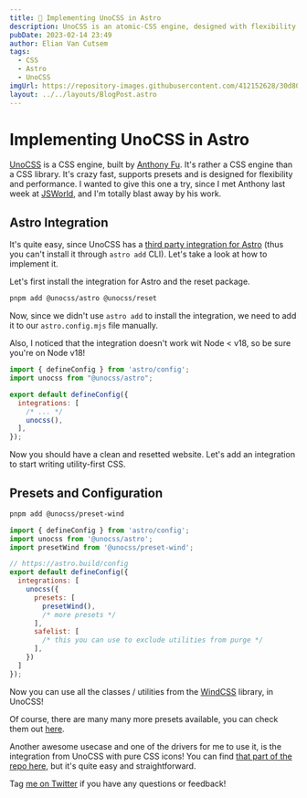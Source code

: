 ```yaml
---
title: 💄 Implementing UnoCSS in Astro
description: UnoCSS is an atomic-CSS engine, designed with flexibility and performance in mind, I wanted to give it a try. Let's take a look at implementing it in Astro and see how it works.
pubDate: 2023-02-14 23:49
author: Elian Van Cutsem
tags: 
  - CSS
  - Astro
  - UnoCSS
imgUrl: https://repository-images.githubusercontent.com/412152628/30d80147-4535-4ff1-9837-b9015eecbb07
layout: ../../layouts/BlogPost.astro
---
```


# Implementing UnoCSS in Astro

[UnoCSS](<https://github.com/unocss/unocss>) is a CSS engine, built by [Anthony Fu](<https://antfu.me>). It's rather a CSS engine than a CSS library. It's crazy fast, supports presets and is designed for flexibility and performance. I wanted to give this one a try, since I met Anthony last week at [JSWorld](<https://www.jsworldconference.com>), and I'm totally blast away by his work.

## Astro Integration

It's quite easy, since UnoCSS has a [third party integration for Astro](<https://github.com/unocss/unocss/tree/main/packages/astro>) (thus you can't install it through `astro add` CLI). Let's take a look at how to implement it.

Let's first install the integration for Astro and the reset package.

```bash
pnpm add @unocss/astro @unocss/reset
```

Now, since we didn't use `astro add` to install the integration, we need to add it to our `astro.config.mjs` file manually.

Also, I noticed that the integration doesn't work wit Node < v18, so be sure you're on Node v18!

```js
import { defineConfig } from 'astro/config';
import unocss from "@unocss/astro";

export default defineConfig({
  integrations: [
    /* ... */
    unocss(),
  ],
});
```

Now you should have a clean and resetted website. Let's add an integration to start writing utility-first CSS.

## Presets and Configuration

```bash
pnpm add @unocss/preset-wind
```

```js
import { defineConfig } from 'astro/config';
import unocss from '@unocss/astro';
import presetWind from '@unocss/preset-wind';

// https://astro.build/config
export default defineConfig({
  integrations: [
    unocss({
      presets: [
        presetWind(),
        /* more presets */
      ],
      safelist: [
        /* this you can use to exclude utilities from purge */
      ],
    })
  ]
});
```

Now you can use all the classes / utilities from the [WindCSS](https://windicss.org) library, in UnoCSS!

Of course, there are many many more presets available, you can check them out [here](<https://github.com/unocss/unocss#presets>).

Another awesome usecase and one of the drivers for me to use it, is the integration from UnoCSS with pure CSS icons! You can find [that part of the repo here](<https://github.com/unocss/unocss/tree/main/packages/preset-icons/>), but it's quite easy and straightforward.

Tag [me on Twitter](<https://www.twitter.com/eliancodes>) if you have any questions or feedback!
